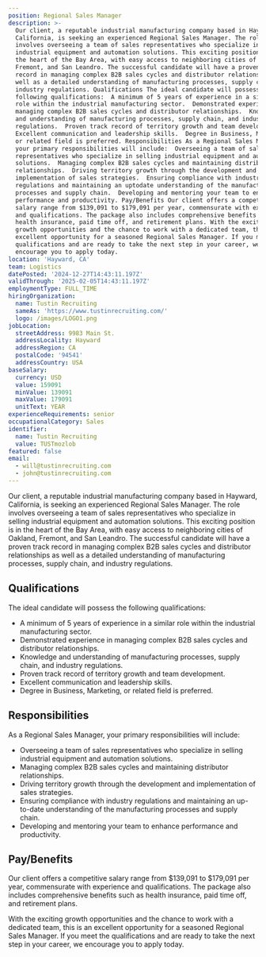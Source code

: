 ```yaml
---
position: Regional Sales Manager
description: >-
  Our client, a reputable industrial manufacturing company based in Hayward,
  California, is seeking an experienced Regional Sales Manager. The role
  involves overseeing a team of sales representatives who specialize in selling
  industrial equipment and automation solutions. This exciting position is in
  the heart of the Bay Area, with easy access to neighboring cities of Oakland,
  Fremont, and San Leandro. The successful candidate will have a proven track
  record in managing complex B2B sales cycles and distributor relationships as
  well as a detailed understanding of manufacturing processes, supply chain, and
  industry regulations. Qualifications The ideal candidate will possess the
  following qualifications:  A minimum of 5 years of experience in a similar
  role within the industrial manufacturing sector.  Demonstrated experience in
  managing complex B2B sales cycles and distributor relationships.  Knowledge
  and understanding of manufacturing processes, supply chain, and industry
  regulations.  Proven track record of territory growth and team development. 
  Excellent communication and leadership skills.  Degree in Business, Marketing,
  or related field is preferred. Responsibilities As a Regional Sales Manager,
  your primary responsibilities will include:  Overseeing a team of sales
  representatives who specialize in selling industrial equipment and automation
  solutions.  Managing complex B2B sales cycles and maintaining distributor
  relationships.  Driving territory growth through the development and
  implementation of sales strategies.  Ensuring compliance with industry
  regulations and maintaining an uptodate understanding of the manufacturing
  processes and supply chain.  Developing and mentoring your team to enhance
  performance and productivity. Pay/Benefits Our client offers a competitive
  salary range from $139,091 to $179,091 per year, commensurate with experience
  and qualifications. The package also includes comprehensive benefits such as
  health insurance, paid time off, and retirement plans. With the exciting
  growth opportunities and the chance to work with a dedicated team, this is an
  excellent opportunity for a seasoned Regional Sales Manager. If you meet the
  qualifications and are ready to take the next step in your career, we
  encourage you to apply today.
location: 'Hayward, CA'
team: Logistics
datePosted: '2024-12-27T14:43:11.197Z'
validThrough: '2025-02-05T14:43:11.197Z'
employmentType: FULL_TIME
hiringOrganization:
  name: Tustin Recruiting
  sameAs: 'https://www.tustinrecruiting.com/'
  logo: /images/LOGO1.png
jobLocation:
  streetAddress: 9983 Main St.
  addressLocality: Hayward
  addressRegion: CA
  postalCode: '94541'
  addressCountry: USA
baseSalary:
  currency: USD
  value: 159091
  minValue: 139091
  maxValue: 179091
  unitText: YEAR
experienceRequirements: senior
occupationalCategory: Sales
identifier:
  name: Tustin Recruiting
  value: TUSTmozlob
featured: false
email:
  - will@tustinrecruiting.com
  - john@tustinrecruiting.com
---
```




Our client, a reputable industrial manufacturing company based in Hayward, California, is seeking an experienced Regional Sales Manager. The role involves overseeing a team of sales representatives who specialize in selling industrial equipment and automation solutions. This exciting position is in the heart of the Bay Area, with easy access to neighboring cities of Oakland, Fremont, and San Leandro. The successful candidate will have a proven track record in managing complex B2B sales cycles and distributor relationships as well as a detailed understanding of manufacturing processes, supply chain, and industry regulations.

## Qualifications

The ideal candidate will possess the following qualifications:

- A minimum of 5 years of experience in a similar role within the industrial manufacturing sector.
- Demonstrated experience in managing complex B2B sales cycles and distributor relationships.
- Knowledge and understanding of manufacturing processes, supply chain, and industry regulations.
- Proven track record of territory growth and team development.
- Excellent communication and leadership skills.
- Degree in Business, Marketing, or related field is preferred.

## Responsibilities

As a Regional Sales Manager, your primary responsibilities will include:

- Overseeing a team of sales representatives who specialize in selling industrial equipment and automation solutions.
- Managing complex B2B sales cycles and maintaining distributor relationships.
- Driving territory growth through the development and implementation of sales strategies.
- Ensuring compliance with industry regulations and maintaining an up-to-date understanding of the manufacturing processes and supply chain.
- Developing and mentoring your team to enhance performance and productivity.

## Pay/Benefits

Our client offers a competitive salary range from $139,091 to $179,091 per year, commensurate with experience and qualifications. The package also includes comprehensive benefits such as health insurance, paid time off, and retirement plans. 

With the exciting growth opportunities and the chance to work with a dedicated team, this is an excellent opportunity for a seasoned Regional Sales Manager. If you meet the qualifications and are ready to take the next step in your career, we encourage you to apply today.

